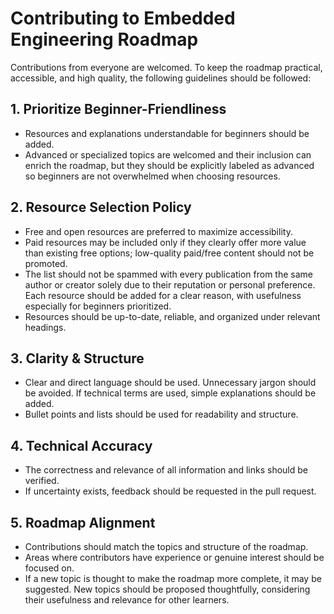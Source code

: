 
# Contributing to Embedded Engineering Roadmap

Contributions from everyone are welcomed. To keep the roadmap practical, accessible, and high quality, the following guidelines should be followed:

## 1. Prioritize Beginner-Friendliness

- Resources and explanations understandable for beginners should be added.
- Advanced or specialized topics are welcomed and their inclusion can enrich the roadmap, but they should be explicitly labeled as advanced so beginners are not overwhelmed when choosing resources.

## 2. Resource Selection Policy

- Free and open resources are preferred to maximize accessibility.
- Paid resources may be included only if they clearly offer more value than existing free options; low-quality paid/free content should not be promoted.
- The list should not be spammed with every publication from the same author or creator solely due to their reputation or personal preference. Each resource should be added for a clear reason, with usefulness especially for beginners prioritized.
- Resources should be up-to-date, reliable, and organized under relevant headings.

## 3. Clarity & Structure

- Clear and direct language should be used. Unnecessary jargon should be avoided. If technical terms are used, simple explanations should be added.
- Bullet points and lists should be used for readability and structure.

## 4. Technical Accuracy

- The correctness and relevance of all information and links should be verified.
- If uncertainty exists, feedback should be requested in the pull request.

## 5. Roadmap Alignment

- Contributions should match the topics and structure of the roadmap.
- Areas where contributors have experience or genuine interest should be focused on.
- If a new topic is thought to make the roadmap more complete, it may be suggested. New topics should be proposed thoughtfully, considering their usefulness and relevance for other learners.
